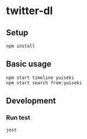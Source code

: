 # twitter-dl

## Setup
```
npm install
```

## Basic usage
```
npm start timeline yuiseki
npm start search from:yuiseki
```

## Development

### Run test
```
jest
```